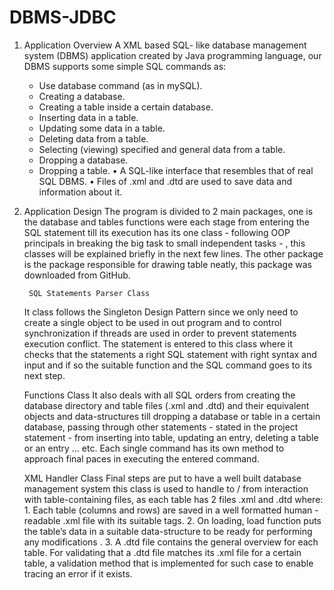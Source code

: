 # DBMS-JDBC

1. Application Overview
	A XML based SQL- like database management system (DBMS) application
	created by Java programming language, our DBMS supports some simple SQL
	commands as:
	- Use database command (as in mySQL).
	- Creating a database.
	- Creating a table inside a certain database.
	- Inserting data in a table.
	- Updating some data in a table.
	- Deleting data from a table.
	- Selecting (viewing) specified and general data from a table.
	- Dropping a database.
	- Dropping a table.
     • A SQL-like interface that resembles that of real SQL DBMS.
     • Files of .xml and .dtd are used to save data and information about it.

2. Application Design
	The program is divided to 2 main packages, one is the database and tables
	functions were each stage from entering the SQL statement till its execution has its one
	class - following OOP principals in breaking the big task to small independent tasks - ,
	this classes will be explained briefly in the next few lines. The other package is the
	package responsible for drawing table neatly, this package was downloaded from
	GitHub.
	
        SQL Statements Parser Class
	It class follows the Singleton Design Pattern since we only need to create a
	single object to be used in out program and to control synchronization if threads are
	used in order to prevent statements execution conflict.
	The statement is entered to this class where it checks that the statements a right
	SQL statement with right syntax and input and if so the suitable function and the SQL
	command goes to its next step.

	Functions Class
	It also deals with all SQL orders from creating the database directory and table
	files (.xml and .dtd) and their equivalent objects and data-structures till dropping a
	database or table in a certain database, passing through other statements - stated in the
	project statement - from inserting into table, updating an entry, deleting a table or an
	entry ... etc.
	Each single command has its own method to approach final paces in executing
	the entered command.

	XML Handler Class
	Final steps are put to have a well built database management system this class is
	used to handle to / from interaction with table-containing files, as each table has 2
	files .xml and .dtd where:
		1. Each table (columns and rows) are saved in a well formatted human -
		readable .xml file with its suitable tags.
		2. On loading, load function puts the table’s data in a suitable data-structure to
		be ready for performing any modifications .
		3. A .dtd file contains the general overview for each table.
		For validating that a .dtd file matches its .xml file for a certain table, a validation method
		that is implemented for such case to enable tracing an error if it exists.

